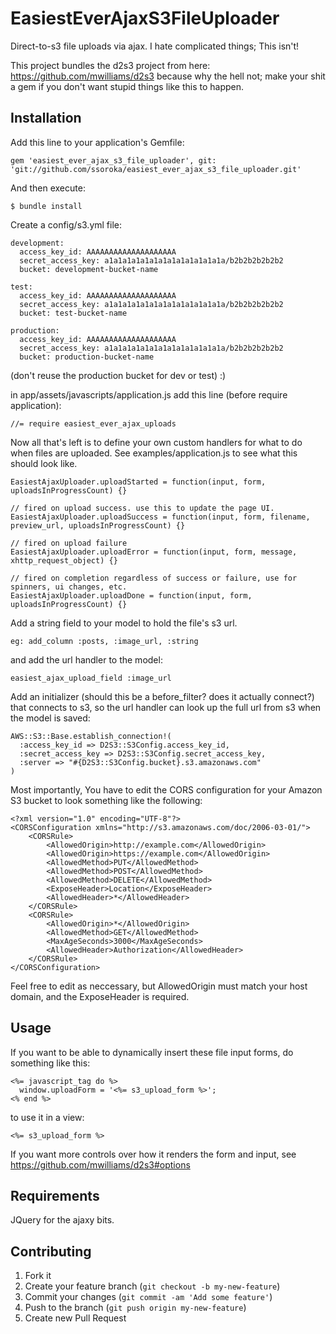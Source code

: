 # EasiestEverAjaxS3FileUploader

Direct-to-s3 file uploads via ajax. I hate complicated things; This isn't!

This project bundles the d2s3 project from here: https://github.com/mwilliams/d2s3 because why the hell not; make your shit a gem if you don't want stupid things like this to happen.

## Installation

Add this line to your application's Gemfile:

    gem 'easiest_ever_ajax_s3_file_uploader', git: 'git://github.com/ssoroka/easiest_ever_ajax_s3_file_uploader.git'

And then execute:

    $ bundle install

Create a config/s3.yml file:

    development:
      access_key_id: AAAAAAAAAAAAAAAAAAAA
      secret_access_key: a1a1a1a1a1a1a1a1a1a1a1a1a1a/b2b2b2b2b2b2
      bucket: development-bucket-name

    test:
      access_key_id: AAAAAAAAAAAAAAAAAAAA
      secret_access_key: a1a1a1a1a1a1a1a1a1a1a1a1a1a/b2b2b2b2b2b2
      bucket: test-bucket-name

    production:
      access_key_id: AAAAAAAAAAAAAAAAAAAA
      secret_access_key: a1a1a1a1a1a1a1a1a1a1a1a1a1a/b2b2b2b2b2b2
      bucket: production-bucket-name

(don't reuse the production bucket for dev or test) :)

in app/assets/javascripts/application.js add this line (before require application):

    //= require easiest_ever_ajax_uploads

Now all that's left is to define your own custom handlers for what to do when files are uploaded.  See examples/application.js to see what this should look like.

    EasiestAjaxUploader.uploadStarted = function(input, form, uploadsInProgressCount) {}

    // fired on upload success. use this to update the page UI.
    EasiestAjaxUploader.uploadSuccess = function(input, form, filename, preview_url, uploadsInProgressCount) {}

    // fired on upload failure
    EasiestAjaxUploader.uploadError = function(input, form, message, xhttp_request_object) {}

    // fired on completion regardless of success or failure, use for spinners, ui changes, etc.
    EasiestAjaxUploader.uploadDone = function(input, form, uploadsInProgressCount) {}

Add a string field to your model to hold the file's s3 url.

    eg: add_column :posts, :image_url, :string

and add the url handler to the model:

    easiest_ajax_upload_field :image_url

Add an initializer (should this be a before_filter? does it actually connect?) that connects to s3, so the url handler can look up the full url from s3 when the model is saved:

    AWS::S3::Base.establish_connection!(
      :access_key_id => D2S3::S3Config.access_key_id,
      :secret_access_key => D2S3::S3Config.secret_access_key,
      :server => "#{D2S3::S3Config.bucket}.s3.amazonaws.com"
    )

Most importantly, You have to edit the CORS configuration for your Amazon S3 bucket to look something like the following:

    <?xml version="1.0" encoding="UTF-8"?>
    <CORSConfiguration xmlns="http://s3.amazonaws.com/doc/2006-03-01/">
        <CORSRule>
            <AllowedOrigin>http://example.com</AllowedOrigin>
            <AllowedOrigin>https://example.com</AllowedOrigin>
            <AllowedMethod>PUT</AllowedMethod>
            <AllowedMethod>POST</AllowedMethod>
            <AllowedMethod>DELETE</AllowedMethod>
            <ExposeHeader>Location</ExposeHeader>
            <AllowedHeader>*</AllowedHeader>
        </CORSRule>
        <CORSRule>
            <AllowedOrigin>*</AllowedOrigin>
            <AllowedMethod>GET</AllowedMethod>
            <MaxAgeSeconds>3000</MaxAgeSeconds>
            <AllowedHeader>Authorization</AllowedHeader>
        </CORSRule>
    </CORSConfiguration>

Feel free to edit as neccessary, but AllowedOrigin must match your host domain, and the ExposeHeader is required.

## Usage

If you want to be able to dynamically insert these file input forms, do something like this:

    <%= javascript_tag do %>
      window.uploadForm = '<%= s3_upload_form %>';
    <% end %>

to use it in a view:

    <%= s3_upload_form %>

If you want more controls over how it renders the form and input, see https://github.com/mwilliams/d2s3#options

## Requirements

  JQuery for the ajaxy bits.

## Contributing

1. Fork it
2. Create your feature branch (`git checkout -b my-new-feature`)
3. Commit your changes (`git commit -am 'Add some feature'`)
4. Push to the branch (`git push origin my-new-feature`)
5. Create new Pull Request
